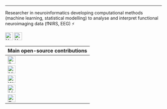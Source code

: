 ---

Researcher in neuroinformatics developing computational methods (machine learning, statistical modelling) to analyse and interpret functional neuroimaging data (fNIRS, EEG) ⚡

<a href="https://gitlab.com/HanBnrd" target="_blank" style="text-decoration:none"><img src="https://img.shields.io/badge/GitLab-HanBnrd-blue?logo=gitlab" alt="HanBnrd" height="25"></a> <a href="https://github.com/HanBnrd" target="_blank" style="text-decoration:none"><img src="https://img.shields.io/badge/GitHub-HanBnrd-blue?logo=github" alt="HanBnrd" height="25"></a>

| Main open-source contributions |
|---|
| <a href="https://gitlab.com/HanBnrd/benchnirs" target="_blank" style="text-decoration:none"><img src="https://img.shields.io/badge/BenchNIRS-grey?logo=gitlab" alt="BenchNIRS" height="25"></a> |
| <a href="https://github.com/HanBnrd/NIRSimple" target="_blank" style="text-decoration:none"><img src="https://img.shields.io/badge/NIRSimple-grey?logo=github" alt="NIRSimple" height="25"></a> |
| <a href="https://gitlab.com/HanBnrd/workload-bci" target="_blank" style="text-decoration:none"><img src="https://img.shields.io/badge/Workload BCI-grey?logo=gitlab" alt="Workload BCI" height="25"> |
| <a href="https://github.com/mne-tools/mne-python" target="_blank" style="text-decoration:none"><img src="https://img.shields.io/badge/MNE Python-grey?logo=github" alt="MNE Python" height="25"> |
| <a href="https://github.com/celiao/tmdbsimple" target="_blank" style="text-decoration:none"><img src="https://img.shields.io/badge/TMDb Simple-grey?logo=github" alt="TMDb Simple" height="25"> |
